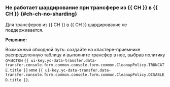 ### Не работает шардирование при трансфере из {{ CH }} в {{ CH }} {#ch-ch-no-sharding}

Для трансферов из {{ CH }} в {{ CH }} шардирование не поддерживается.

**Решение:**

Возможный обходной путь: создайте на кластере-приемнике распределенную таблицу и выполните трансфер в нее, выбрав политику очистки `{{ ui-key.yc-data-transfer.data-transfer.console.form.common.console.form.common.CleanupPolicy.TRUNCATE.title }}` или `{{ ui-key.yc-data-transfer.data-transfer.console.form.common.console.form.common.CleanupPolicy.DISABLED.title }}`.
